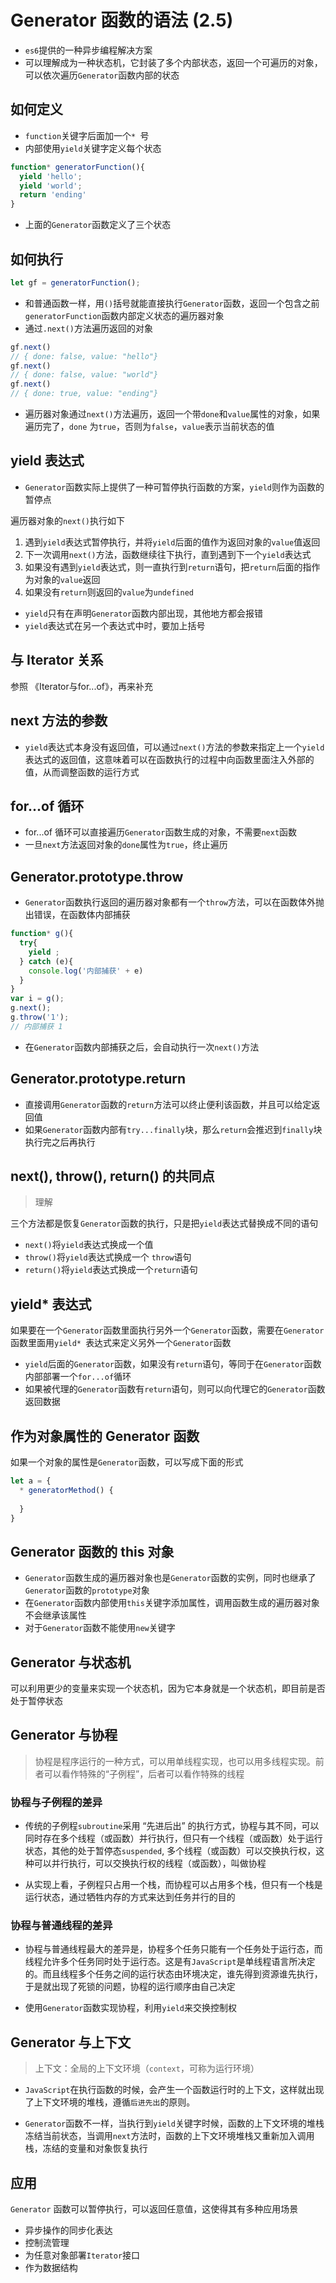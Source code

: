 # Generator 函数的语法 (2.5)

* `es6`提供的一种异步编程解决方案
* 可以理解成为一种状态机，它封装了多个内部状态，返回一个可遍历的对象，可以依次遍历`Generator`函数内部的状态

## 如何定义
* `function`关键字后面加一个`* `号
* 内部使用`yield`关键字定义每个状态

```javascript
function* generatorFunction(){
  yield 'hello';
  yield 'world';
  return 'ending'
}
```

* 上面的`Generator`函数定义了三个状态

## 如何执行

```javascript
let gf = generatorFunction();
```

* 和普通函数一样，用`()`括号就能直接执行`Generator`函数，返回一个包含之前`generatorFunction`函数内部定义状态的遍历器对象
* 通过`.next()`方法遍历返回的对象

```javascript
gf.next()
// { done: false, value: "hello"}
gf.next()
// { done: false, value: "world"}
gf.next()
// { done: true, value: "ending"}
```

* 遍历器对象通过`next()`方法遍历，返回一个带`done`和`value`属性的对象，如果遍历完了，`done` 为`true`，否则为`false`，`value`表示当前状态的值

## yield 表达式

* `Generator`函数实际上提供了一种可暂停执行函数的方案，`yield`则作为函数的暂停点

遍历器对象的`next()`执行如下

1. 遇到`yield`表达式暂停执行，并将`yield`后面的值作为返回对象的`value`值返回
2. 下一次调用`next()`方法，函数继续往下执行，直到遇到下一个`yield`表达式
3. 如果没有遇到`yield`表达式，则一直执行到`return`语句，把`return`后面的指作为对象的`value`返回
4. 如果没有`return`则返回的`value`为`undefined`

* `yield`只有在声明`Generator`函数内部出现，其他地方都会报错
* `yield`表达式在另一个表达式中时，要加上括号

## 与 Iterator 关系

参照 《Iterator与for...of》，再来补充

## next 方法的参数

* `yield`表达式本身没有返回值，可以通过`next()`方法的参数来指定上一个`yield`表达式的返回值，这意味着可以在函数执行的过程中向函数里面注入外部的值，从而调整函数的运行方式

## for...of 循环

* for...of 循环可以直接遍历`Generator`函数生成的对象，不需要`next`函数
* 一旦`next`方法返回对象的`done`属性为`true`，终止遍历

## Generator.prototype.throw

* `Generator`函数执行返回的遍历器对象都有一个`throw`方法，可以在函数体外抛出错误，在函数体内部捕获

```javascript
function* g(){
  try{
    yield ;
  } catch (e){
    console.log('内部捕获' + e)
  }
}
var i = g();
g.next();
g.throw('1');
// 内部捕获 1 
```

* 在`Generator`函数内部捕获之后，会自动执行一次`next()`方法

## Generator.prototype.return

* 直接调用`Generator`函数的`return`方法可以终止便利该函数，并且可以给定返回值
* 如果`Generator`函数内部有`try...finally`块，那么`return`会推迟到`finally`块执行完之后再执行

## next(), throw(), return() 的共同点

> 理解

三个方法都是恢复`Generator`函数的执行，只是把`yield`表达式替换成不同的语句

* `next()`将`yield`表达式换成一个值
* `throw()`将`yield`表达式换成一个 `throw`语句
* `return()`将`yield`表达式换成一个`return`语句

## yield* 表达式

如果要在一个`Generator`函数里面执行另外一个`Generator`函数，需要在`Generator`函数里面用`yield* `表达式来定义另外一个`Generator`函数

* `yield`后面的`Generator`函数，如果没有`return`语句，等同于在`Generator`函数内部部署一个`for...of`循环
* 如果被代理的`Generator`函数有`return`语句，则可以向代理它的`Generator`函数返回数据

## 作为对象属性的 Generator 函数

如果一个对象的属性是`Generator`函数，可以写成下面的形式


```javascript
let a = {
  * generatorMethod() {
    
  }
}
```

## Generator 函数的 this 对象

* `Generator`函数生成的遍历器对象也是`Generator`函数的实例，同时也继承了`Generator`函数的`prototype`对象
* 在`Generator`函数内部使用`this`关键字添加属性，调用函数生成的遍历器对象不会继承该属性
* 对于`Generator`函数不能使用`new`关键字

## Generator 与状态机

可以利用更少的变量来实现一个状态机，因为它本身就是一个状态机，即目前是否处于暂停状态

## Generator 与协程

> 协程是程序运行的一种方式，可以用单线程实现，也可以用多线程实现。前者可以看作特殊的“子例程”，后者可以看作特殊的线程

### 协程与子例程的差异

* 传统的子例程`subroutine`采用 “先进后出” 的执行方式，协程与其不同，可以同时存在多个线程（或函数）并行执行，但只有一个线程（或函数）处于运行状态，其他的处于暂停态`suspended`, 多个线程（或函数）可以交换执行权，这种可以并行执行，可以交换执行权的线程（或函数），叫做协程

* 从实现上看，子例程只占用一个栈，而协程可以占用多个栈，但只有一个栈是运行状态，通过牺牲内存的方式来达到任务并行的目的

### 协程与普通线程的差异

* 协程与普通线程最大的差异是，协程多个任务只能有一个任务处于运行态，而线程允许多个任务同时处于运行态。这是有`JavaScript`是单线程语言所决定的。而且线程多个任务之间的运行状态由环境决定，谁先得到资源谁先执行，于是就出现了死锁的问题，协程的运行顺序由自己决定

* 使用`Generator`函数实现协程，利用`yield`来交换控制权

## Generator 与上下文

> 上下文：全局的上下文环境（`context`，可称为运行环境）

* `JavaScript`在执行函数的时候，会产生一个函数运行时的上下文，这样就出现了上下文环境的堆栈，遵循`后进先出`的原则。

* `Generator`函数不一样，当执行到`yield`关键字时候，函数的上下文环境的堆栈冻结当前状态，当调用`next`方法时，函数的上下文环境堆栈又重新加入调用栈，冻结的变量和对象恢复执行

## 应用

`Generator` 函数可以暂停执行，可以返回任意值，这使得其有多种应用场景

* 异步操作的同步化表达
* 控制流管理
* 为任意对象部署`Iterator`接口
* 作为数据结构